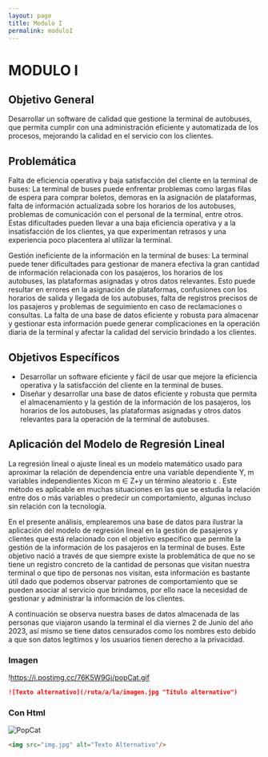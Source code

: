 ```yaml
---
layout: page
title: Modulo I
permalink: moduloI
---
```

# MODULO I

## Objetivo General
Desarrollar un software de calidad que gestione la terminal de autobuses, que permita cumplir con una administración eficiente y automatizada de los procesos, mejorando la calidad en el servicio con los clientes.

## Problemática
Falta de eficiencia operativa y baja satisfacción del cliente en la terminal de buses: La terminal de buses puede enfrentar problemas como largas filas de espera para comprar boletos, demoras en la asignación de plataformas, falta de información actualizada sobre los horarios de los autobuses, problemas de comunicación con el personal de la terminal, entre otros. Estas dificultades pueden llevar a una baja eficiencia operativa y a la insatisfacción de los clientes, ya que experimentan retrasos y una experiencia poco placentera al utilizar la terminal.

Gestión ineficiente de la información en la terminal de buses: La terminal puede tener dificultades para gestionar de manera efectiva la gran cantidad de información relacionada con los pasajeros, los horarios de los autobuses, las plataformas asignadas y otros datos relevantes. Esto puede resultar en errores en la asignación de plataformas, confusiones con los horarios de salida y llegada de los autobuses, falta de registros precisos de los pasajeros y problemas de seguimiento en caso de reclamaciones o consultas. La falta de una base de datos eficiente y robusta para almacenar y gestionar esta información puede generar complicaciones en la operación diaria de la terminal y afectar la calidad del servicio brindado a los clientes.

## Objetivos Específicos
- Desarrollar un software eficiente y fácil de usar que mejore la eficiencia operativa y la satisfacción del cliente en la terminal de buses.
- Diseñar y desarrollar una base de datos eficiente y robusta que permita el almacenamiento y la gestión de la información de los pasajeros, los horarios de los autobuses, las plataformas asignadas y otros datos relevantes para la operación de la terminal de autobuses.

## Aplicación del Modelo de Regresión Lineal
La regresión lineal o ajuste lineal es un modelo matemático usado para aproximar la relación de dependencia entre una variable dependiente Y, m variables independientes Xicon m ∈ Z+y un término aleatorio ε . Este método es aplicable en muchas situaciones en las que se estudia la relación entre dos o más variables o predecir un comportamiento, algunas incluso sin relación con la tecnología. 

En el presente análisis, emplearemos una base de datos para ilustrar la aplicación del modelo de regresión lineal en la gestión de pasajeros y clientes que está relacionado con el objetivo específico que permite la gestión de la información de los pasajeros en la terminal de buses. Este objetivo nació a través de que siempre existe la problemática de que no se tiene un registro concreto de la cantidad de personas que visitan nuestra terminal o que tipo de personas nos visitan, esta información es bastante útil dado que podemos observar patrones de comportamiento que se pueden asociar al servicio que brindamos, por ello nace la necesidad de gestionar y administrar la información de los clientes.

A continuación se observa nuestra bases de datos almacenada de las personas que viajaron usando la terminal el dia viernes 2 de Junio del año 2023, así mismo se tiene datos censurados como los nombres esto debido a que son datos legítimos y los usuarios tienen derecho a la privacidad.


### Imagen

!https://i.postimg.cc/76K5W9Gj/popCat.gif

```markdown
![Texto alternativo](/ruta/a/la/imagen.jpg "Título alternativo")
```

### Con Html

<img src="../resource/img/img_m1.jpg" alt="PopCat"/>

```markdown
<img src="img.jpg" alt="Texto Alternativo"/>
```